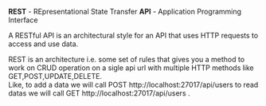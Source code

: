 **REST** - REpresentational State Transfer
**API** - Application Programming Interface

A RESTful API is an architectural style for an API that uses HTTP requests to access and use data.

REST is an architecture i.e. some set of rules that gives you a method to work on CRUD operation on a sigle api url with multiple HTTP methods like GET,POST,UPDATE,DELETE.  
Like, to add a data we will call POST http://localhost:27017/api/users
to read datas we will call GET http://localhost:27017/api/users .
